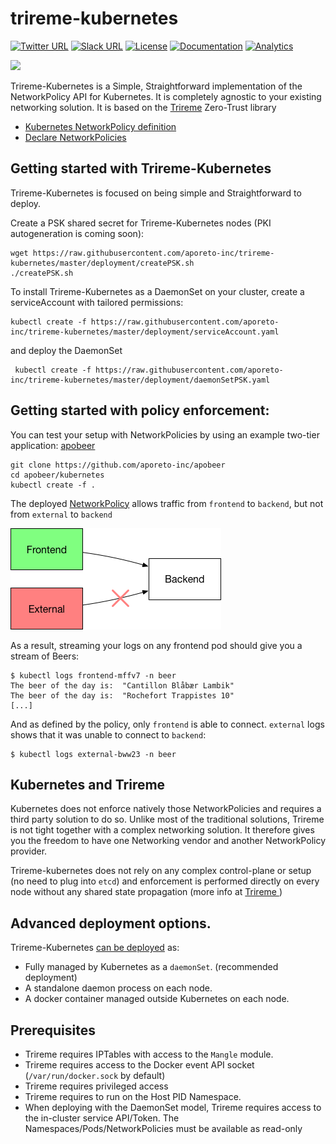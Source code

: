 # trireme-kubernetes


[![Twitter URL](https://img.shields.io/badge/twitter-follow-blue.svg)](https://twitter.com/aporeto_trireme) [![Slack URL](https://img.shields.io/badge/slack-join-green.svg)](https://triremehq.slack.com/messages/general/) [![License](https://img.shields.io/badge/license-Apache--2.0-blue.svg)](https://www.apache.org/licenses/LICENSE-2.0) [![Documentation](https://img.shields.io/badge/docs-godoc-blue.svg)](https://godoc.org/github.com/aporeto-inc/trireme)
[![Analytics](https://ga-beacon.appspot.com/UA-90327502-1/welcome-page)](https://github.com/igrigorik/ga-beacon)

<img src="https://www.aporeto.com/wp-content/uploads/2016/10/trireme-logo-final-b.png" width="200">

Trireme-Kubernetes is a Simple, Straightforward implementation of the NetworkPolicy API for Kubernetes. It is completely agnostic to your existing networking solution.
It is based on the [Trireme](https://github.com/aporeto-inc/trireme) Zero-Trust library

* [Kubernetes NetworkPolicy definition](https://kubernetes.io/docs/concepts/services-networking/network-policies/)
* [Declare NetworkPolicies](https://kubernetes.io/docs/tasks/administer-cluster/declare-network-policy/)

## Getting started with Trireme-Kubernetes

Trireme-Kubernetes is focused on being simple and Straightforward to deploy.

Create a PSK shared secret for Trireme-Kubernetes nodes (PKI autogeneration is coming soon):

```
wget https://raw.githubusercontent.com/aporeto-inc/trireme-kubernetes/master/deployment/createPSK.sh
./createPSK.sh
```

To install Trireme-Kubernetes as a DaemonSet on your cluster, create a serviceAccount with tailored permissions:

```
kubectl create -f https://raw.githubusercontent.com/aporeto-inc/trireme-kubernetes/master/deployment/serviceAccount.yaml
```

and deploy the DaemonSet
```
 kubectl create -f https://raw.githubusercontent.com/aporeto-inc/trireme-kubernetes/master/deployment/daemonSetPSK.yaml
```

## Getting started with policy enforcement:

You can test your setup with NetworkPolicies by using an example two-tier application: [apobeer](https://github.com/aporeto-inc/apobeer)
```
git clone https://github.com/aporeto-inc/apobeer
cd apobeer/kubernetes
kubectl create -f .
```

The deployed [NetworkPolicy](https://github.com/aporeto-inc/apobeer/blob/master/kubernetes/policy.yaml) allows traffic from `frontend` to `backend`, but not from `external` to `backend`


![Kubernetes cluster with Trireme](docs/apobeer.png)

As a result, streaming your logs on any frontend pod should give you a stream of Beers:

```
$ kubectl logs frontend-mffv7 -n beer
The beer of the day is:  "Cantillon Blåbær Lambik"
The beer of the day is:  "Rochefort Trappistes 10"
[...]
```

And as defined by the policy, only `frontend` is able to connect. `external` logs shows that it was unable to connect to `backend`:

```
$ kubectl logs external-bww23 -n beer
```

## Kubernetes and Trireme

Kubernetes does not enforce natively those NetworkPolicies and requires a third party solution to do so. Unlike most of the traditional solutions, Trireme is not tight together with a complex networking solution. It therefore gives you the freedom to have one Networking vendor and another NetworkPolicy provider.

Trireme-kubernetes does not rely on any complex control-plane or setup (no need to plug into `etcd`) and enforcement is performed directly on every node without any shared state propagation (more info at  [Trireme ](https://github.com/aporeto-inc/trireme))


## Advanced deployment options.

Trireme-Kubernetes [can be deployed](https://github.com/aporeto-inc/trireme-kubernetes/tree/master/deployment) as:

* Fully managed by Kubernetes as a `daemonSet`. (recommended deployment)
* A standalone daemon process on each node.
* A docker container managed outside Kubernetes on each node.

## Prerequisites

* Trireme requires IPTables with access to the `Mangle` module.
* Trireme requires access to the Docker event API socket (`/var/run/docker.sock` by default)
* Trireme requires privileged access
* Trireme requires to run on the Host PID Namespace.
* When deploying with the DaemonSet model, Trireme requires access to the in-cluster service API/Token. The Namespaces/Pods/NetworkPolicies must be available as read-only
